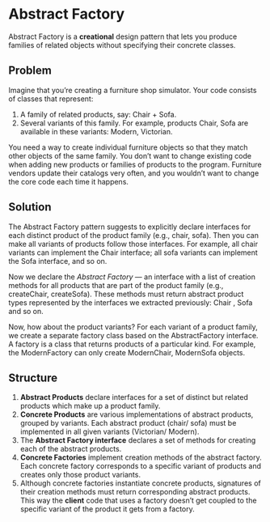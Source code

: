 # Abstract Factory 

Abstract Factory is a **creational** design pattern that lets you produce families of related objects
without specifying their concrete classes.

## Problem

Imagine that you’re creating a furniture shop simulator. Your code consists of classes that represent:
1. A family of related products, say: Chair + Sofa.
2. Several variants of this family. For example, products Chair, Sofa are available in these 
variants: Modern, Victorian.

You need a way to create individual furniture objects so that they match other objects of the same family.
You don’t want to change existing code when adding new products or families of products to the program. 
Furniture vendors update their catalogs very often, and you wouldn’t want to change the core code each time it happens.

## Solution

The Abstract Factory pattern suggests to explicitly declare interfaces for each distinct product of the
product family (e.g., chair, sofa). Then you can make all variants of products follow those interfaces. 
For example, all chair variants can implement the Chair interface; all sofa variants can
implement the Sofa interface, and so on.

Now we declare the _Abstract Factory_ — an interface with a list of creation methods for all products 
that are part of the product family (e.g., createChair, createSofa). These methods must return abstract
product types represented by the interfaces we extracted previously: Chair , Sofa and so on.

Now, how about the product variants? For each variant of a product family, we create a separate factory 
class based on the AbstractFactory interface. A factory is a class that returns products of a 
particular kind. For example, the ModernFactory can only create ModernChair, ModernSofa objects.

## Structure

1. **Abstract Products** declare interfaces for a set of distinct but related products which make up a product family.
2. **Concrete Products** are various implementations of abstract products, grouped by variants. 
Each abstract product (chair/ sofa) must be implemented in all given variants (Victorian/ Modern).
3. The **Abstract Factory interface** declares a set of methods for creating each of the abstract products.
4. **Concrete Factories** implement creation methods of the abstract factory. 
Each concrete factory corresponds to a specific variant of products and creates only those product variants.
5. Although concrete factories instantiate concrete products, signatures of their creation methods must 
return corresponding abstract products. This way the **client** code that uses a factory doesn’t get coupled
to the specific variant of the product it gets from a factory. 
